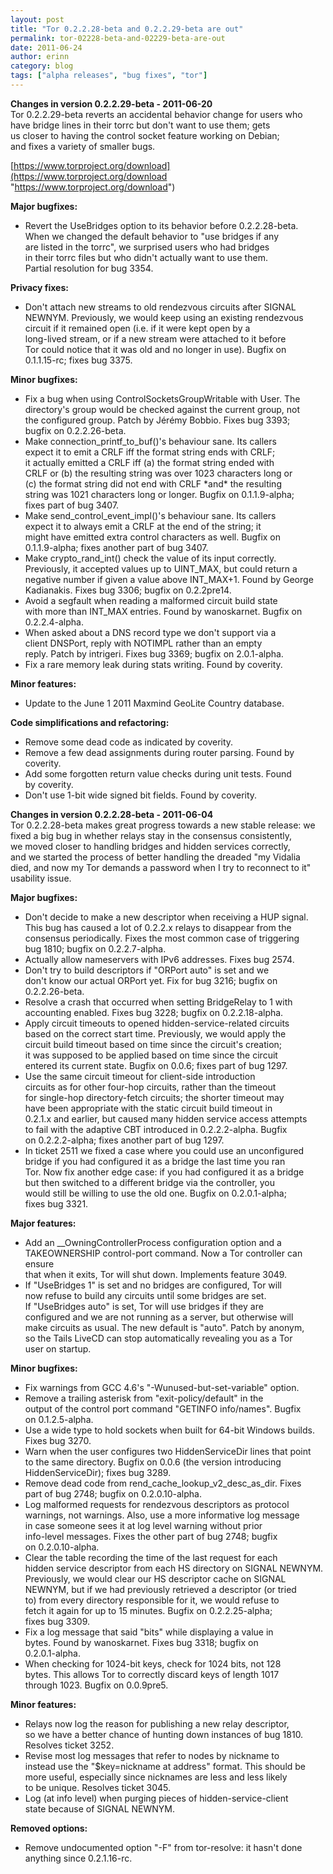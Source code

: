 ```yaml
---
layout: post
title: "Tor 0.2.2.28-beta and 0.2.2.29-beta are out"
permalink: tor-02228-beta-and-02229-beta-are-out
date: 2011-06-24
author: erinn
category: blog
tags: ["alpha releases", "bug fixes", "tor"]
---
```


 **Changes in version 0.2.2.29-beta - 2011-06-20**  
 Tor 0.2.2.29-beta reverts an accidental behavior change for users who  
 have bridge lines in their torrc but don't want to use them; gets  
 us closer to having the control socket feature working on Debian;  
 and fixes a variety of smaller bugs.

[https://www.torproject.org/download](https://www.torproject.org/download "https://www.torproject.org/download")

**Major bugfixes:**

- Revert the UseBridges option to its behavior before 0.2.2.28-beta.  
 When we changed the default behavior to "use bridges if any  
 are listed in the torrc", we surprised users who had bridges  
 in their torrc files but who didn't actually want to use them.  
 Partial resolution for bug 3354.

**Privacy fixes:**

- Don't attach new streams to old rendezvous circuits after SIGNAL  
 NEWNYM. Previously, we would keep using an existing rendezvous  
 circuit if it remained open (i.e. if it were kept open by a  
 long-lived stream, or if a new stream were attached to it before  
 Tor could notice that it was old and no longer in use). Bugfix on  
 0.1.1.15-rc; fixes bug 3375.

**Minor bugfixes:**

- Fix a bug when using ControlSocketsGroupWritable with User. The  
 directory's group would be checked against the current group, not  
 the configured group. Patch by Jérémy Bobbio. Fixes bug 3393;  
 bugfix on 0.2.2.26-beta.
- Make connection\_printf\_to\_buf()'s behaviour sane. Its callers  
 expect it to emit a CRLF iff the format string ends with CRLF;  
 it actually emitted a CRLF iff (a) the format string ended with  
 CRLF or (b) the resulting string was over 1023 characters long or  
 (c) the format string did not end with CRLF \*and\* the resulting  
 string was 1021 characters long or longer. Bugfix on 0.1.1.9-alpha;  
 fixes part of bug 3407.
- Make send\_control\_event\_impl()'s behaviour sane. Its callers  
 expect it to always emit a CRLF at the end of the string; it  
 might have emitted extra control characters as well. Bugfix on  
 0.1.1.9-alpha; fixes another part of bug 3407.
- Make crypto\_rand\_int() check the value of its input correctly.  
 Previously, it accepted values up to UINT\_MAX, but could return a  
 negative number if given a value above INT\_MAX+1. Found by George  
 Kadianakis. Fixes bug 3306; bugfix on 0.2.2pre14.
- Avoid a segfault when reading a malformed circuit build state  
 with more than INT\_MAX entries. Found by wanoskarnet. Bugfix on  
 0.2.2.4-alpha.
- When asked about a DNS record type we don't support via a  
 client DNSPort, reply with NOTIMPL rather than an empty  
 reply. Patch by intrigeri. Fixes bug 3369; bugfix on 2.0.1-alpha.
- Fix a rare memory leak during stats writing. Found by coverity.

**Minor features:**

- Update to the June 1 2011 Maxmind GeoLite Country database.

**Code simplifications and refactoring:**

- Remove some dead code as indicated by coverity.
- Remove a few dead assignments during router parsing. Found by  
 coverity.
- Add some forgotten return value checks during unit tests. Found  
 by coverity.
- Don't use 1-bit wide signed bit fields. Found by coverity.

**Changes in version 0.2.2.28-beta - 2011-06-04**  
 Tor 0.2.2.28-beta makes great progress towards a new stable release: we  
 fixed a big bug in whether relays stay in the consensus consistently,  
 we moved closer to handling bridges and hidden services correctly,  
 and we started the process of better handling the dreaded "my Vidalia  
 died, and now my Tor demands a password when I try to reconnect to it"  
 usability issue.

**Major bugfixes:**

- Don't decide to make a new descriptor when receiving a HUP signal.  
 This bug has caused a lot of 0.2.2.x relays to disappear from the  
 consensus periodically. Fixes the most common case of triggering  
 bug 1810; bugfix on 0.2.2.7-alpha.
- Actually allow nameservers with IPv6 addresses. Fixes bug 2574.
- Don't try to build descriptors if "ORPort auto" is set and we  
 don't know our actual ORPort yet. Fix for bug 3216; bugfix on  
 0.2.2.26-beta.
- Resolve a crash that occurred when setting BridgeRelay to 1 with  
 accounting enabled. Fixes bug 3228; bugfix on 0.2.2.18-alpha.
- Apply circuit timeouts to opened hidden-service-related circuits  
 based on the correct start time. Previously, we would apply the  
 circuit build timeout based on time since the circuit's creation;  
 it was supposed to be applied based on time since the circuit  
 entered its current state. Bugfix on 0.0.6; fixes part of bug 1297.
- Use the same circuit timeout for client-side introduction  
 circuits as for other four-hop circuits, rather than the timeout  
 for single-hop directory-fetch circuits; the shorter timeout may  
 have been appropriate with the static circuit build timeout in  
 0.2.1.x and earlier, but caused many hidden service access attempts  
 to fail with the adaptive CBT introduced in 0.2.2.2-alpha. Bugfix  
 on 0.2.2.2-alpha; fixes another part of bug 1297.
- In ticket 2511 we fixed a case where you could use an unconfigured  
 bridge if you had configured it as a bridge the last time you ran  
 Tor. Now fix another edge case: if you had configured it as a bridge  
 but then switched to a different bridge via the controller, you  
 would still be willing to use the old one. Bugfix on 0.2.0.1-alpha;  
 fixes bug 3321.

**Major features:**

- Add an \_\_OwningControllerProcess configuration option and a  
 TAKEOWNERSHIP control-port command. Now a Tor controller can ensure  
 that when it exits, Tor will shut down. Implements feature 3049.
- If "UseBridges 1" is set and no bridges are configured, Tor will  
 now refuse to build any circuits until some bridges are set.  
 If "UseBridges auto" is set, Tor will use bridges if they are  
 configured and we are not running as a server, but otherwise will  
 make circuits as usual. The new default is "auto". Patch by anonym,  
 so the Tails LiveCD can stop automatically revealing you as a Tor  
 user on startup.

**Minor bugfixes:**

- Fix warnings from GCC 4.6's "-Wunused-but-set-variable" option.
- Remove a trailing asterisk from "exit-policy/default" in the  
 output of the control port command "GETINFO info/names". Bugfix  
 on 0.1.2.5-alpha.
- Use a wide type to hold sockets when built for 64-bit Windows builds.  
 Fixes bug 3270.
- Warn when the user configures two HiddenServiceDir lines that point  
 to the same directory. Bugfix on 0.0.6 (the version introducing  
 HiddenServiceDir); fixes bug 3289.
- Remove dead code from rend\_cache\_lookup\_v2\_desc\_as\_dir. Fixes  
 part of bug 2748; bugfix on 0.2.0.10-alpha.
- Log malformed requests for rendezvous descriptors as protocol  
 warnings, not warnings. Also, use a more informative log message  
 in case someone sees it at log level warning without prior  
 info-level messages. Fixes the other part of bug 2748; bugfix  
 on 0.2.0.10-alpha.
- Clear the table recording the time of the last request for each  
 hidden service descriptor from each HS directory on SIGNAL NEWNYM.  
 Previously, we would clear our HS descriptor cache on SIGNAL  
 NEWNYM, but if we had previously retrieved a descriptor (or tried  
 to) from every directory responsible for it, we would refuse to  
 fetch it again for up to 15 minutes. Bugfix on 0.2.2.25-alpha;  
 fixes bug 3309.
- Fix a log message that said "bits" while displaying a value in  
 bytes. Found by wanoskarnet. Fixes bug 3318; bugfix on  
 0.2.0.1-alpha.
- When checking for 1024-bit keys, check for 1024 bits, not 128  
 bytes. This allows Tor to correctly discard keys of length 1017  
 through 1023. Bugfix on 0.0.9pre5.

**Minor features:**

- Relays now log the reason for publishing a new relay descriptor,  
 so we have a better chance of hunting down instances of bug 1810.  
 Resolves ticket 3252.
- Revise most log messages that refer to nodes by nickname to  
 instead use the "$key=nickname at address" format. This should be  
 more useful, especially since nicknames are less and less likely  
 to be unique. Resolves ticket 3045.
- Log (at info level) when purging pieces of hidden-service-client  
 state because of SIGNAL NEWNYM.

**Removed options:**

- Remove undocumented option "-F" from tor-resolve: it hasn't done  
 anything since 0.2.1.16-rc.


